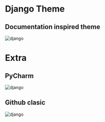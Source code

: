 # Django Theme
## Documentation inspired theme
![django](https://raw.githubusercontent.com/victorze/vscode-theme-django/master/images/django_.png)

# Extra
## PyCharm
![django](https://raw.githubusercontent.com/victorze/vscode-theme-django/master/images/pycharm_.png)

## Github clasic
![django](https://raw.githubusercontent.com/victorze/vscode-theme-django/master/images/github_clasic.png)

